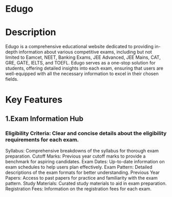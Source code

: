 # Edugo

# Description 

Edugo is a comprehensive educational website dedicated to providing in-depth information about various competitive exams, including but not limited to Eamcet, NEET, Banking Exams, JEE Advanced, JEE Mains, CAT, GRE, GATE, IELTS, and TOEFL. Edugo serves as a one-stop solution for students, offering detailed insights into each exam, ensuring that users are well-equipped with all the necessary information to excel in their chosen fields.

# Key Features

## 1.Exam Information Hub 
### Eligibility Criteria: Clear and concise details about the eligibility requirements for each exam.
Syllabus: Comprehensive breakdowns of the syllabus for thorough exam preparation.
Cutoff Marks: Previous year cutoff marks to provide a benchmark for aspiring candidates.
Exam Dates: Up-to-date information on exam schedules to help users plan effectively.
Exam Pattern: Detailed descriptions of the exam formats for better understanding.
Previous Year Papers: Access to past papers for practice and familiarity with the exam pattern.
Study Materials: Curated study materials to aid in exam preparation.
Registration Fees: Information on the registration fees for each exam.
